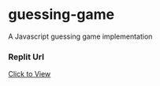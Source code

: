 # guessing-game
A Javascript guessing game implementation

### Replit Url
[Click to View](https://replit.com/@EtorojahOkon/Guesing-game#index.js)
